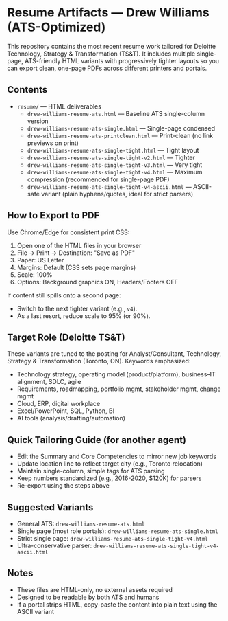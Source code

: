 # Resume Artifacts — Drew Williams (ATS-Optimized)

This repository contains the most recent resume work tailored for Deloitte Technology, Strategy & Transformation (TS&T). It includes multiple single-page, ATS-friendly HTML variants with progressively tighter layouts so you can export clean, one-page PDFs across different printers and portals.

## Contents
- `resume/` — HTML deliverables
  - `drew-williams-resume-ats.html` — Baseline ATS single-column version
  - `drew-williams-resume-ats-single.html` — Single-page condensed
  - `drew-williams-resume-ats-printclean.html` — Print-clean (no link previews on print)
  - `drew-williams-resume-ats-single-tight.html` — Tight layout
  - `drew-williams-resume-ats-single-tight-v2.html` — Tighter
  - `drew-williams-resume-ats-single-tight-v3.html` — Very tight
  - `drew-williams-resume-ats-single-tight-v4.html` — Maximum compression (recommended for single-page PDF)
  - `drew-williams-resume-ats-single-tight-v4-ascii.html` — ASCII-safe variant (plain hyphens/quotes, ideal for strict parsers)

## How to Export to PDF
Use Chrome/Edge for consistent print CSS:
1. Open one of the HTML files in your browser
2. File → Print → Destination: "Save as PDF"
3. Paper: US Letter
4. Margins: Default (CSS sets page margins)
5. Scale: 100%
6. Options: Background graphics ON, Headers/Footers OFF

If content still spills onto a second page:
- Switch to the next tighter variant (e.g., `v4`).
- As a last resort, reduce scale to 95% (or 90%).

## Target Role (Deloitte TS&T)
These variants are tuned to the posting for Analyst/Consultant, Technology, Strategy & Transformation (Toronto, ON). Keywords emphasized:
- Technology strategy, operating model (product/platform), business–IT alignment, SDLC, agile
- Requirements, roadmapping, portfolio mgmt, stakeholder mgmt, change mgmt
- Cloud, ERP, digital workplace
- Excel/PowerPoint, SQL, Python, BI
- AI tools (analysis/drafting/automation)

## Quick Tailoring Guide (for another agent)
- Edit the Summary and Core Competencies to mirror new job keywords
- Update location line to reflect target city (e.g., Toronto relocation)
- Maintain single-column, simple tags for ATS parsing
- Keep numbers standardized (e.g., 2016-2020, $120K) for parsers
- Re-export using the steps above

## Suggested Variants
- General ATS: `drew-williams-resume-ats.html`
- Single page (most role portals): `drew-williams-resume-ats-single.html`
- Strict single page: `drew-williams-resume-ats-single-tight-v4.html`
- Ultra-conservative parser: `drew-williams-resume-ats-single-tight-v4-ascii.html`

## Notes
- These files are HTML-only, no external assets required
- Designed to be readable by both ATS and humans
- If a portal strips HTML, copy-paste the content into plain text using the ASCII variant
